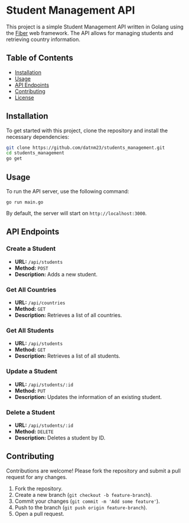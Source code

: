 # Student Management API

This project is a simple Student Management API written in Golang using the [Fiber](https://github.com/gofiber/fiber) web framework. The API allows for managing students and retrieving country information.

## Table of Contents

- [Installation](#installation)
- [Usage](#usage)
- [API Endpoints](#api-endpoints)
- [Contributing](#contributing)
- [License](#license)

## Installation

To get started with this project, clone the repository and install the necessary dependencies:

```bash
git clone https://github.com/datnm23/students_management.git
cd students_management
go get
```

## Usage

To run the API server, use the following command:

`go run main.go`

By default, the server will start on `http://localhost:3000`.

## API Endpoints

### Create a Student

- **URL:** `/api/students`
- **Method:** `POST`
- **Description:** Adds a new student.

### Get All Countries

- **URL:** `/api/countries`
- **Method:** `GET`
- **Description:** Retrieves a list of all countries.

### Get All Students

- **URL:** `/api/students`
- **Method:** `GET`
- **Description:** Retrieves a list of all students.

### Update a Student

- **URL:** `/api/students/:id`
- **Method:** `PUT`
- **Description:** Updates the information of an existing student.

### Delete a Student

- **URL:** `/api/students/:id`
- **Method:** `DELETE`
- **Description:** Deletes a student by ID.

## Contributing

Contributions are welcome! Please fork the repository and submit a pull request for any changes.

1.  Fork the repository.
2.  Create a new branch (`git checkout -b feature-branch`).
3.  Commit your changes (`git commit -m 'Add some feature'`).
4.  Push to the branch (`git push origin feature-branch`).
5.  Open a pull request.
